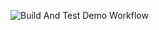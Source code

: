 ![Build And Test Demo Workflow](https://github.com/sarumait/github-actions-playground/actions/workflows/build-demo.yml/badge.svg)

